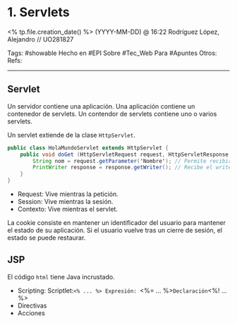 # 1. Servlets
<% tp.file.creation_date() %> (YYYY-MM-DD) @ 16:22
Rodríguez López, Alejandro // UO281827

Tags:
	#showable
	Hecho en #EPI
	Sobre #Tec_Web 
	Para #Apuntes 
	Otros:
	Refs:
 
<hr>

## Servlet

Un servidor contiene una aplicación.
Una aplicación contiene un contenedor de servlets.
Un contendor de servlets contiene uno o varios servlets.

Un servlet extiende de la clase `HttpServlet`.

```java
public class HolaMundoServlet extends HttpServlet {
	public void doGet (HttpServletRequest request, HttpServletResponse response) throws ServletException, ... {
		String nom = request.getParameter('Nombre'); // Permite recibir un dato de la request
		PrintWriter response = response.getWriter(); // Recibe el writer de la response
	}
}
```


- Request: Vive mientras la petición.
- Session: Vive mientras la sesión.
- Contexto: Vive mientras el servlet.

La cookie consiste en mantener un identificador del usuario para mantener el estado de su aplicación.
Si el usuario vuelve tras un cierre de sesión, el estado se puede restaurar.

## JSP

El código `html` tiene Java incrustado.

- Scripting:
Scriptlet:`<% ... %>
Expresión: `<%= ... %>`
Declaración `<%! ... %>
- Directivas
- Acciones
